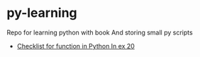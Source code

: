 # py-learning
Repo for learning python with book
And storing small py scripts
* [Checklist for function in Python In ex 20](ex20/checklist.md)
